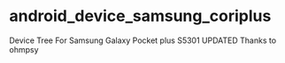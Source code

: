 android_device_samsung_coriplus
================================

Device Tree For Samsung Galaxy Pocket plus S5301
UPDATED Thanks to ohmpsy
